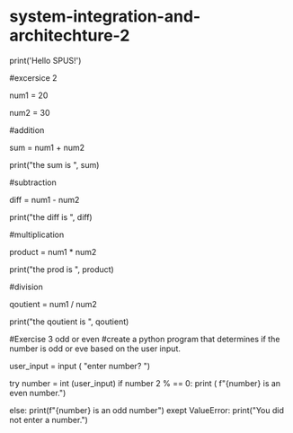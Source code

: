 # system-integration-and-architechture-2
print('Hello SPUS!')


#excersice 2

num1 = 20

num2 = 30


#addition


sum = num1 + num2 

print("the sum is ", sum)





#subtraction


diff = num1 - num2 

print("the diff is ", diff)




#multiplication


product = num1 * num2 

print("the prod is ", product)





#division


qoutient = num1 / num2 

print("the qoutient is ", qoutient)




#Exercise 3 odd or even
#create a python program that determines if the number is odd or eve based on the user input.

user_input = input ( "enter number? ")

try
number = int (user_input)
if number 2 % == 0:
print ( f"{number} is an even number.")

else:
print(f"{number} is an odd number")
exept ValueError:
print("You did not enter a number.")
